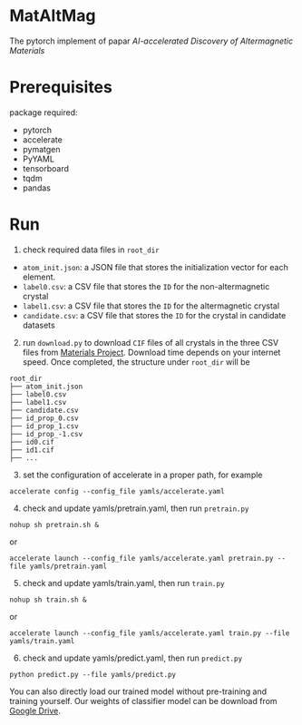 # MatAltMag
The pytorch implement of papar *AI-accelerated Discovery of Altermagnetic Materials*

# Prerequisites
package required:
- pytorch
- accelerate
- pymatgen
- PyYAML
- tensorboard
- tqdm
- pandas

# Run
1. check required data files in `root_dir`
- `atom_init.json`: a JSON file that stores the initialization vector for each element.
- `label0.csv`: a CSV file that stores the `ID` for the non-altermagnetic crystal
- `label1.csv`: a CSV file that stores the `ID` for the altermagnetic crystal
- `candidate.csv`: a CSV file that stores the `ID` for the crystal in candidate datasets
2. run `download.py` to download `CIF` files of all crystals in the three CSV files from [Materials Project](https://materialsproject.org/). Download time depends on your internet speed. Once completed, the structure under `root_dir` will be
```shell
root_dir
├── atom_init.json
├── label0.csv
├── label1.csv
├── candidate.csv
├── id_prop_0.csv
├── id_prop_1.csv
├── id_prop_-1.csv
├── id0.cif
├── id1.cif
├── ...
```
3. set the configuration of accelerate in a proper path, for example
```shell
accelerate config --config_file yamls/accelerate.yaml
```
4. check and update yamls/pretrain.yaml, then run `pretrain.py`
```shell
nohup sh pretrain.sh &
```
or
```shell
accelerate launch --config_file yamls/accelerate.yaml pretrain.py --file yamls/pretrain.yaml 
```
5. check and update yamls/train.yaml, then run `train.py`
```shell
nohup sh train.sh &
```
or 
```shell
accelerate launch --config_file yamls/accelerate.yaml train.py --file yamls/train.yaml
```
6. check and update yamls/predict.yaml, then run `predict.py`
```shell
python predict.py --file yamls/predict.py
```
You can also directly load our trained model without pre-training and training yourself. Our weights of classifier model can be download from [Google Drive](https://drive.google.com/drive/folders/1xYQrIfC71z-IlD33hkTdunTsUgMLb_hA?usp=drive_link).
